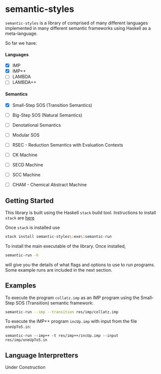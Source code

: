 # semantic-styles

`semantic-styles` is a library of comprised of many different languages implemented in many different semantic frameworks using Haskell as a meta-language.

So far we have:

#### Languages
- [x] IMP
- [x] IMP++
- [ ] LAMBDA
- [ ] LAMBDA++

#### Semantics

- [x] Small-Step SOS (Transition Semantics)
- [ ] Big-Step SOS (Natural Semantics)
- [ ] Denotational Semantics
- [ ] Modular SOS
- [ ] RSEC - Reduction Semantics with Evaluation Contexts
- [ ] CK Machine
- [ ] SECD Machine
- [ ] SCC Machine
- [ ] CHAM - Chemical Abstract Machine


## Getting Started

This library is built using the Haskell `stack` build tool. Instructions to install `stack` are [here](https://docs.haskellstack.org/en/stable/README/#how-to-install)

Once `stack` is installed use 

```bash
stack install semantic-styles\:exe\:semantic-run 
```

To install the main executable of the library.
Once installed,
```bash
semantic-run -h
```
will give you the details of what flags and options to use to run programs.
Some example runs are included in the next section.

## Examples

To execute the program `collatz.imp` as an IMP program using the Small-Step SOS (Transition) semantic framework:

```bash
semantic-run --imp --transition res/imp/collatz.imp
```

To execute the IMP++ program `incUp.imp` with input from the file `oneUpTo5.in`:

```
semantic-run --imp++ -t res/imp++/incUp.imp --input res/imp/oneUpTo5.in
```

## Language Interpretters

Under Construction

